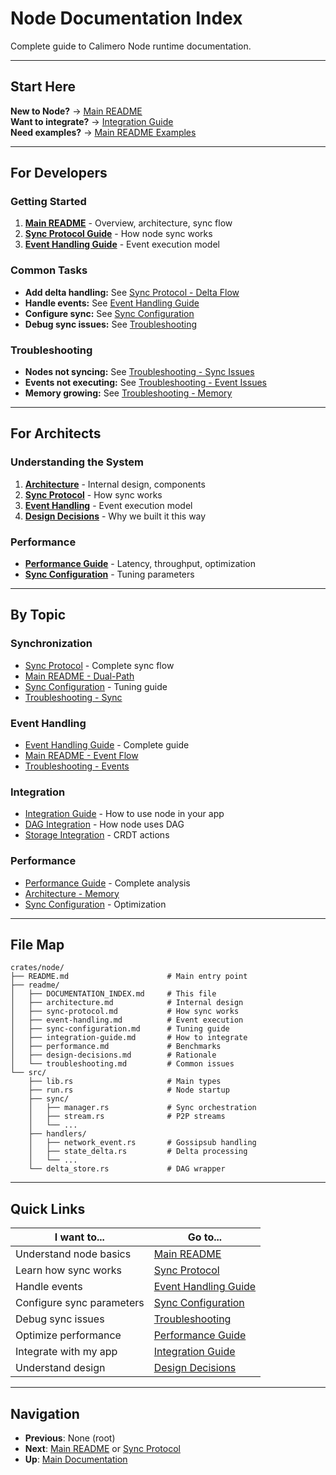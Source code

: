 # Node Documentation Index

Complete guide to Calimero Node runtime documentation.

---

## Start Here

**New to Node?** → [Main README](../README.md)  
**Want to integrate?** → [Integration Guide](integration-guide.md)  
**Need examples?** → [Main README Examples](../README.md#api)

---

## For Developers

### Getting Started
1. **[Main README](../README.md)** - Overview, architecture, sync flow
2. **[Sync Protocol Guide](sync-protocol.md)** - How node sync works  
3. **[Event Handling Guide](event-handling.md)** - Event execution model

### Common Tasks
- **Add delta handling:** See [Sync Protocol - Delta Flow](sync-protocol.md#delta-flow)
- **Handle events:** See [Event Handling Guide](event-handling.md)
- **Configure sync:** See [Sync Configuration](sync-configuration.md)
- **Debug sync issues:** See [Troubleshooting](troubleshooting.md)

### Troubleshooting
- **Nodes not syncing:** See [Troubleshooting - Sync Issues](troubleshooting.md#nodes-not-syncing)
- **Events not executing:** See [Troubleshooting - Event Issues](troubleshooting.md#events-not-executing)
- **Memory growing:** See [Troubleshooting - Memory](troubleshooting.md#memory-issues)

---

## For Architects

### Understanding the System
1. **[Architecture](architecture.md)** - Internal design, components
2. **[Sync Protocol](sync-protocol.md)** - How sync works  
3. **[Event Handling](event-handling.md)** - Event execution model
4. **[Design Decisions](design-decisions.md)** - Why we built it this way

### Performance
- **[Performance Guide](performance.md)** - Latency, throughput, optimization
- **[Sync Configuration](sync-configuration.md)** - Tuning parameters

---

## By Topic

### Synchronization
- [Sync Protocol](sync-protocol.md) - Complete sync flow
- [Main README - Dual-Path](../README.md#dual-path-delta-propagation)  
- [Sync Configuration](sync-configuration.md) - Tuning guide
- [Troubleshooting - Sync](troubleshooting.md#nodes-not-syncing)

### Event Handling
- [Event Handling Guide](event-handling.md) - Complete guide
- [Main README - Event Flow](../README.md#event-handler-execution)
- [Troubleshooting - Events](troubleshooting.md#events-not-executing)

### Integration
- [Integration Guide](integration-guide.md) - How to use node in your app
- [DAG Integration](integration-guide.md#dag-integration) - How node uses DAG
- [Storage Integration](integration-guide.md#storage-integration) - CRDT actions

### Performance
- [Performance Guide](performance.md) - Complete analysis
- [Architecture - Memory](architecture.md#memory-layout)
- [Sync Configuration](sync-configuration.md) - Optimization

---

## File Map

```
crates/node/
├── README.md                      # Main entry point
├── readme/
│   ├── DOCUMENTATION_INDEX.md     # This file
│   ├── architecture.md            # Internal design
│   ├── sync-protocol.md           # How sync works
│   ├── event-handling.md          # Event execution
│   ├── sync-configuration.md      # Tuning guide
│   ├── integration-guide.md       # How to integrate
│   ├── performance.md             # Benchmarks
│   ├── design-decisions.md        # Rationale
│   └── troubleshooting.md         # Common issues
└── src/
    ├── lib.rs                     # Main types
    ├── run.rs                     # Node startup
    ├── sync/
    │   ├── manager.rs             # Sync orchestration
    │   ├── stream.rs              # P2P streams
    │   └── ...
    ├── handlers/
    │   ├── network_event.rs       # Gossipsub handling
    │   ├── state_delta.rs         # Delta processing
    │   └── ...
    └── delta_store.rs             # DAG wrapper
```

---

## Quick Links

| I want to...                | Go to... |
|----------------------------|----------|
| Understand node basics     | [Main README](../README.md) |
| Learn how sync works       | [Sync Protocol](sync-protocol.md) |
| Handle events              | [Event Handling Guide](event-handling.md) |
| Configure sync parameters  | [Sync Configuration](sync-configuration.md) |
| Debug sync issues          | [Troubleshooting](troubleshooting.md) |
| Optimize performance       | [Performance Guide](performance.md) |
| Integrate with my app      | [Integration Guide](integration-guide.md) |
| Understand design          | [Design Decisions](design-decisions.md) |

---

## Navigation

- **Previous**: None (root)
- **Next**: [Main README](../README.md) or [Sync Protocol](sync-protocol.md)
- **Up**: [Main Documentation](../../../README.mdx)

